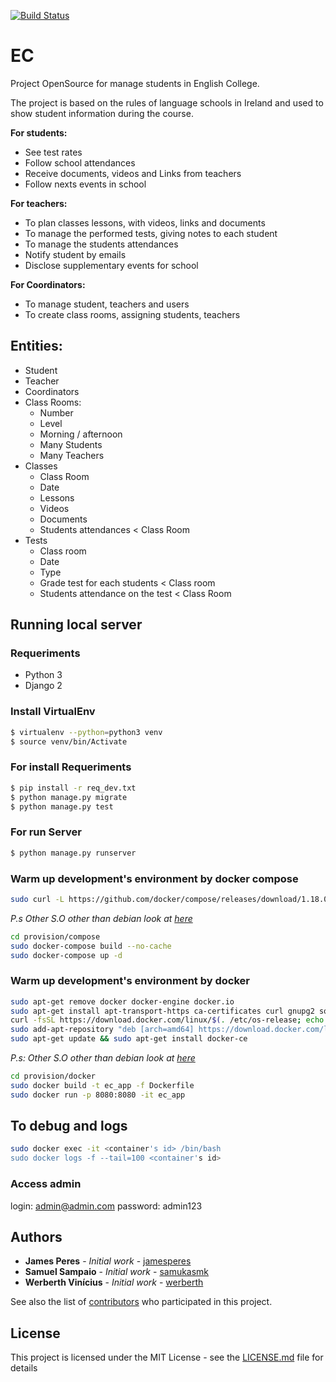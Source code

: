 [![Build Status](https://travis-ci.org/jamesperes/EC.svg?branch=master)](https://travis-ci.org/jamesperes/EC)

# EC
Project OpenSource for manage students in English College.

The project is based on the rules of language schools in Ireland and used to show student information during the course.

**For students:**
- See test rates
- Follow school attendances
- Receive documents, videos and Links from teachers
- Follow nexts events in school

**For teachers:**
- To plan classes lessons, with videos, links and documents
- To manage the performed tests, giving notes to each student
- To manage the students attendances
- Notify student by emails
- Disclose supplementary events for school

**For Coordinators:**
- To manage student, teachers and users
- To create class rooms, assigning students, teachers

## Entities:

- Student
- Teacher
- Coordinators
- Class Rooms:
  - Number
  - Level
  - Morning / afternoon
  - Many Students
  - Many Teachers
- Classes
  - Class Room
  - Date
  - Lessons
  - Videos
  - Documents
  - Students attendances < Class Room
- Tests
  - Class room
  - Date
  - Type
  - Grade test for each students < Class room
  - Students attendance on the test < Class Room

## Running local server

### Requeriments

   - Python 3
   - Django 2

### Install VirtualEnv

```sh
$ virtualenv --python=python3 venv
$ source venv/bin/Activate
```

### For install Requeriments

```sh
$ pip install -r req_dev.txt
$ python manage.py migrate
$ python manage.py test
```


### For run Server
```sh
$ python manage.py runserver
```

### Warm up development's environment by docker compose
```sh
sudo curl -L https://github.com/docker/compose/releases/download/1.18.0/docker-compose-`uname -s`-`uname -m` -o /usr/local/bin/docker-compose
```
*P.s Other S.O other than debian look at [here](https://docs.docker.com/compose/install/)*

```sh
cd provision/compose
sudo docker-compose build --no-cache
sudo docker-compose up -d
```

### Warm up development's environment by docker
```sh
sudo apt-get remove docker docker-engine docker.io
sudo apt-get install apt-transport-https ca-certificates curl gnupg2 software-properties-common
curl -fsSL https://download.docker.com/linux/$(. /etc/os-release; echo "$ID")/gpg | sudo apt-key add -
sudo add-apt-repository "deb [arch=amd64] https://download.docker.com/linux/$(. /etc/os-release; echo "$ID") $(lsb_release -cs) stable"
sudo apt-get update && sudo apt-get install docker-ce
```
*P.s: Other S.O other than debian look at [here](https://docs.docker.com/engine/installation/)*
```sh
cd provision/docker
sudo docker build -t ec_app -f Dockerfile
sudo docker run -p 8080:8080 -it ec_app
```

## To debug and logs
```sh
sudo docker exec -it <container's id> /bin/bash
sudo docker logs -f --tail=100 <container's id>
```

### Access admin

login: admin@admin.com
password: admin123

## Authors

* **James Peres** - *Initial work* - [jamesperes](https://github.com/jamesperes)
* **Samuel Sampaio** - *Initial work* - [samukasmk](https://github.com/samukasmk)
* **Werberth Vinícius** - *Initial work* - [werberth](https://github.com/werberth)

See also the list of [contributors](https://github.com/jamesperes/EC/graphs/contributors) who participated in this project.

## License

This project is licensed under the MIT License - see the [LICENSE.md](LICENSE.md) file for details
